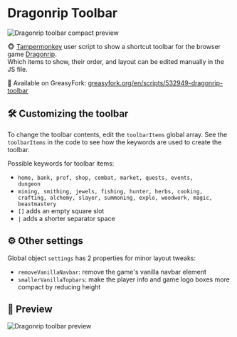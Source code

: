 # Dragonrip Toolbar 
![Dragonrip toolbar compact preview](https://i.imgur.com/KLC9bxv.png "Dragonrip toolbar compact preview")


🐵 [Tampermonkey](https://www.tampermonkey.net/) user script to show a shortcut toolbar for the browser game [Dragonrip](https://dragonrip.com/).<br>Which items to show, their order, and layout can be edited manually in the JS file.

🍴 Available on GreasyFork: [greasyfork.org/en/scripts/532949-dragonrip-toolbar](https://greasyfork.org/en/scripts/533554-dragonrip-server-time)
## 🛠 Customizing the toolbar
To change the toolbar contents, edit the <code>toolbarItems</code> global array. 
See the <code>toolbarItems</code> in the code to see how the keywords are used to create the toolbar.

Possible keywords for toolbar items: 
- <code>home, bank, prof, shop, combat, market, quests, events, dungeon</code>
- <code>mining, smithing, jewels, fishing, hunter, herbs, cooking, crafting, alchemy, slayer, summoning, explo, woodwork, magic, beastmastery</code>
- <code>[]</code> adds an empty square slot
- <code>|</code> adds a shorter separator space


## ⚙️ Other settings
Global object <code>settings</code> has 2 properties for minor layout tweaks:
- <code>removeVanillaNavbar</code>: remove the game's vanilla navbar element
- <code>smallerVanillaTopbars</code>: make the player info and game logo boxes more compact by reducing height

## 💎 Preview
![Dragonrip toolbar preview](https://i.imgur.com/X8V0id8.png "Dragonrip toolbar preview")






